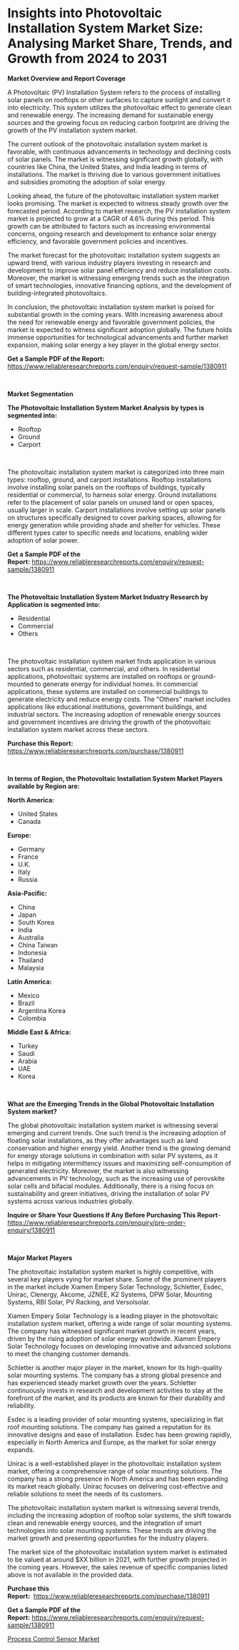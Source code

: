 <p><h1>Insights into Photovoltaic Installation System Market Size: Analysing Market Share, Trends, and Growth from 2024 to 2031</h1></p><p><strong>Market Overview and Report Coverage</strong></p>
<p><p>A Photovoltaic (PV) Installation System refers to the process of installing solar panels on rooftops or other surfaces to capture sunlight and convert it into electricity. This system utilizes the photovoltaic effect to generate clean and renewable energy. The increasing demand for sustainable energy sources and the growing focus on reducing carbon footprint are driving the growth of the PV installation system market.</p><p>The current outlook of the photovoltaic installation system market is favorable, with continuous advancements in technology and declining costs of solar panels. The market is witnessing significant growth globally, with countries like China, the United States, and India leading in terms of installations. The market is thriving due to various government initiatives and subsidies promoting the adoption of solar energy.</p><p>Looking ahead, the future of the photovoltaic installation system market looks promising. The market is expected to witness steady growth over the forecasted period. According to market research, the PV installation system market is projected to grow at a CAGR of 4.6% during this period. This growth can be attributed to factors such as increasing environmental concerns, ongoing research and development to enhance solar energy efficiency, and favorable government policies and incentives.</p><p>The market forecast for the photovoltaic installation system suggests an upward trend, with various industry players investing in research and development to improve solar panel efficiency and reduce installation costs. Moreover, the market is witnessing emerging trends such as the integration of smart technologies, innovative financing options, and the development of building-integrated photovoltaics.</p><p>In conclusion, the photovoltaic installation system market is poised for substantial growth in the coming years. With increasing awareness about the need for renewable energy and favorable government policies, the market is expected to witness significant adoption globally. The future holds immense opportunities for technological advancements and further market expansion, making solar energy a key player in the global energy sector.</p></p>
<p><strong>Get a Sample PDF of the Report:</strong> <a href="https://www.reliableresearchreports.com/enquiry/request-sample/1380911">https://www.reliableresearchreports.com/enquiry/request-sample/1380911</a></p>
<p>&nbsp;</p>
<p><strong>Market Segmentation</strong></p>
<p><strong>The Photovoltaic Installation System Market Analysis by types is segmented into:</strong></p>
<p><ul><li>Rooftop</li><li>Ground</li><li>Carport</li></ul></p>
<p>&nbsp;</p>
<p><p>The photovoltaic installation system market is categorized into three main types: rooftop, ground, and carport installations. Rooftop installations involve installing solar panels on the rooftops of buildings, typically residential or commercial, to harness solar energy. Ground installations refer to the placement of solar panels on unused land or open spaces, usually larger in scale. Carport installations involve setting up solar panels on structures specifically designed to cover parking spaces, allowing for energy generation while providing shade and shelter for vehicles. These different types cater to specific needs and locations, enabling wider adoption of solar power.</p></p>
<p><strong>Get a Sample PDF of the Report:</strong>&nbsp;<a href="https://www.reliableresearchreports.com/enquiry/request-sample/1380911">https://www.reliableresearchreports.com/enquiry/request-sample/1380911</a></p>
<p>&nbsp;</p>
<p><strong>The Photovoltaic Installation System Market Industry Research by Application is segmented into:</strong></p>
<p><ul><li>Residential</li><li>Commercial</li><li>Others</li></ul></p>
<p>&nbsp;</p>
<p><p>The photovoltaic installation system market finds application in various sectors such as residential, commercial, and others. In residential applications, photovoltaic systems are installed on rooftops or ground-mounted to generate energy for individual homes. In commercial applications, these systems are installed on commercial buildings to generate electricity and reduce energy costs. The "Others" market includes applications like educational institutions, government buildings, and industrial sectors. The increasing adoption of renewable energy sources and government incentives are driving the growth of the photovoltaic installation system market across these sectors.</p></p>
<p><strong>Purchase this Report:</strong>&nbsp; <a href="https://www.reliableresearchreports.com/purchase/1380911">https://www.reliableresearchreports.com/purchase/1380911</a></p>
<p>&nbsp;</p>
<p><strong>In terms of Region, the Photovoltaic Installation System Market Players available by Region are:</strong></p>
<p>
    <p> <strong> North America: </strong>
        <ul>
            <li>United States</li>
            <li>Canada</li>
        </ul>
        </p> 
    <p> <strong> Europe: </strong>
        <ul>
            <li>Germany</li>
            <li>France</li>
            <li>U.K.</li>
            <li>Italy</li>
            <li>Russia</li>
        </ul>
        </p> 
    <p> <strong> Asia-Pacific: </strong>
        <ul>
            <li>China</li>
            <li>Japan</li>
            <li>South Korea</li>
            <li>India</li>
            <li>Australia</li>
            <li>China Taiwan</li>
            <li>Indonesia</li>
            <li>Thailand</li>
            <li>Malaysia</li>
        </ul>
        </p> 
    <p> <strong> Latin America: </strong>
        <ul>
            <li>Mexico</li>
            <li>Brazil</li>
            <li>Argentina Korea</li>
            <li>Colombia</li>
        </ul>
        </p> 
    <p> <strong> Middle East & Africa: </strong>
        <ul>
            <li>Turkey</li>
            <li>Saudi</li>
            <li>Arabia</li>
            <li>UAE</li>
            <li>Korea</li>
        </ul>
    </p>
    </p>
<p>&nbsp;</p>
<p><strong>What are the Emerging Trends in the Global Photovoltaic Installation System market?</strong></p>
<p><p>The global photovoltaic installation system market is witnessing several emerging and current trends. One such trend is the increasing adoption of floating solar installations, as they offer advantages such as land conservation and higher energy yield. Another trend is the growing demand for energy storage solutions in combination with solar PV systems, as it helps in mitigating intermittency issues and maximizing self-consumption of generated electricity. Moreover, the market is also witnessing advancements in PV technology, such as the increasing use of perovskite solar cells and bifacial modules. Additionally, there is a rising focus on sustainability and green initiatives, driving the installation of solar PV systems across various industries globally.</p></p>
<p><strong>Inquire or Share Your Questions If Any Before Purchasing This Report</strong>- <a href="https://www.reliableresearchreports.com/enquiry/pre-order-enquiry/1380911">https://www.reliableresearchreports.com/enquiry/pre-order-enquiry/1380911</a></p>
<p>&nbsp;</p>
<p><strong>Major Market Players</strong></p>
<p><p>The photovoltaic installation system market is highly competitive, with several key players vying for market share. Some of the prominent players in the market include Xiamen Empery Solar Technology, Schletter, Esdec, Unirac, Clenergy, Akcome, JZNEE, K2 Systems, DPW Solar, Mounting Systems, RBI Solar, PV Racking, and Versolsolar. </p><p>Xiamen Empery Solar Technology is a leading player in the photovoltaic installation system market, offering a wide range of solar mounting systems. The company has witnessed significant market growth in recent years, driven by the rising adoption of solar energy worldwide. Xiamen Empery Solar Technology focuses on developing innovative and advanced solutions to meet the changing customer demands. </p><p>Schletter is another major player in the market, known for its high-quality solar mounting systems. The company has a strong global presence and has experienced steady market growth over the years. Schletter continuously invests in research and development activities to stay at the forefront of the market, and its products are known for their durability and reliability.</p><p>Esdec is a leading provider of solar mounting systems, specializing in flat roof mounting solutions. The company has gained a reputation for its innovative designs and ease of installation. Esdec has been growing rapidly, especially in North America and Europe, as the market for solar energy expands.</p><p>Unirac is a well-established player in the photovoltaic installation system market, offering a comprehensive range of solar mounting solutions. The company has a strong presence in North America and has been expanding its market reach globally. Unirac focuses on delivering cost-effective and reliable solutions to meet the needs of its customers.</p><p>The photovoltaic installation system market is witnessing several trends, including the increasing adoption of rooftop solar systems, the shift towards clean and renewable energy sources, and the integration of smart technologies into solar mounting systems. These trends are driving the market growth and presenting opportunities for the industry players.</p><p>The market size of the photovoltaic installation system market is estimated to be valued at around $XX billion in 2021, with further growth projected in the coming years. However, the sales revenue of specific companies listed above is not available in the provided data.</p></p>
<p><strong>Purchase this Report:</strong>&nbsp;&nbsp;<a href="https://www.reliableresearchreports.com/purchase/1380911">https://www.reliableresearchreports.com/purchase/1380911</a></p>
<p></p>
<p><strong>Get a Sample PDF of the Report:</strong>&nbsp;<a href="https://www.reliableresearchreports.com/enquiry/request-sample/1380911">https://www.reliableresearchreports.com/enquiry/request-sample/1380911</a></p>
<p><p><a href="https://github.com/RickHolmes3/Market-Research-Report-List-2/blob/main/process-control-sensor-market.md">Process Control Sensor Market</a></p></p>